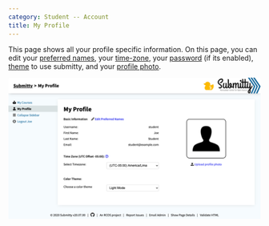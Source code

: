 ```yaml
---
category: Student -- Account
title: My Profile
---
```


This page shows all your profile specific information. On this page, you can edit your [preferred names](/student/account/preferred_name),
your [time-zone](/student/account/local_timezone), your [password](/student/account/password) (if its enabled),
[theme](/student/account/theme) to use submitty, and your [profile photo](/student/account/profile_photo).


![](/images/student/user_profile.png)  
